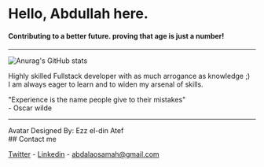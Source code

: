 
# <b>Hello, Abdullah here.</b> <br>
#### Contributing to a better future. proving that age is just a number!
<hr>

![Anurag's GitHub stats](https://github-readme-stats.vercel.app/api?username=abdalaosama&show_icons=true&theme=radical)

Highly skilled Fullstack developer with as much arrogance as knowledge ;) <br>I am always eager to learn and to widen my arsenal of skills.

"Experience is the name people give to their mistakes"<br>                                                    - Oscar wilde<br>
<hr>
Avatar Designed By: Ezz el-din Atef 
<br>
## Contact me

[Twitter](https://twitter.com/Abdallah__Osama) - 
[Linkedin](https://www.linkedin.com/in/abdullah-osamah/) - 
abdalaosamah@gmail.com

